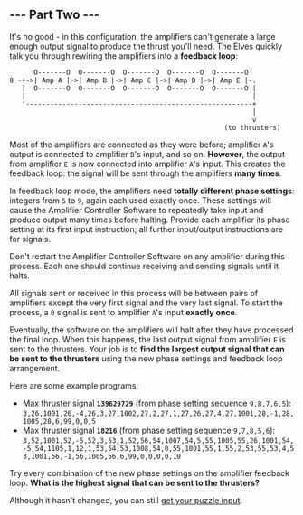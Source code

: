 ## --- Part Two ---

It's no good - in this configuration, the amplifiers can't generate a large
enough output signal to produce the thrust you'll need. The Elves quickly talk
you through rewiring the amplifiers into a **feedback loop**:

```
      O-------O  O-------O  O-------O  O-------O  O-------O
0 -+->| Amp A |->| Amp B |->| Amp C |->| Amp D |->| Amp E |-.
   |  O-------O  O-------O  O-------O  O-------O  O-------O |
   |                                                        |
   '--------------------------------------------------------+
                                                            |
                                                            v
                                                     (to thrusters)
```

Most of the amplifiers are connected as they were before; amplifier `A`'s
output is connected to amplifier `B`'s input, and so on. **However**, the
output from amplifier `E` is now connected into amplifier `A`'s input. This
creates the feedback loop: the signal will be sent through the amplifiers
**many times**.

In feedback loop mode, the amplifiers need **totally different phase
settings**: integers from `5` to `9`, again each used exactly once. These
settings will cause the Amplifier Controller Software to repeatedly take input
and produce output many times before halting. Provide each amplifier its phase
setting at its first input instruction; all further input/output instructions
are for signals.

Don't restart the Amplifier Controller Software on any amplifier during this
process. Each one should continue receiving and sending signals until it halts.

All signals sent or received in this process will be between pairs of
amplifiers except the very first signal and the very last signal. To start the
process, a `0` signal is sent to amplifier `A`'s input **exactly once**.

Eventually, the software on the amplifiers will halt after they have processed
the final loop. When this happens, the last output signal from amplifier `E` is
sent to the thrusters. Your job is to **find the largest output signal that can
be sent to the thrusters** using the new phase settings and feedback loop
arrangement.

Here are some example programs:

* Max thruster signal **`139629729`** (from phase setting sequence `9,8,7,6,5`): `3,26,1001,26,-4,26,3,27,1002,27,2,27,1,27,26,27,4,27,1001,28,-1,28,1005,28,6,99,0,0,5`
* Max thruster signal **`18216`** (from phase setting sequence `9,7,8,5,6`): `3,52,1001,52,-5,52,3,53,1,52,56,54,1007,54,5,55,1005,55,26,1001,54,-5,54,1105,1,12,1,53,54,53,1008,54,0,55,1001,55,1,55,2,53,55,53,4,53,1001,56,-1,56,1005,56,6,99,0,0,0,0,10`

Try every combination of the new phase settings on the amplifier feedback loop.
**What is the highest signal that can be sent to the thrusters?**

Although it hasn't changed, you can still [get your puzzle input](input.txt).
